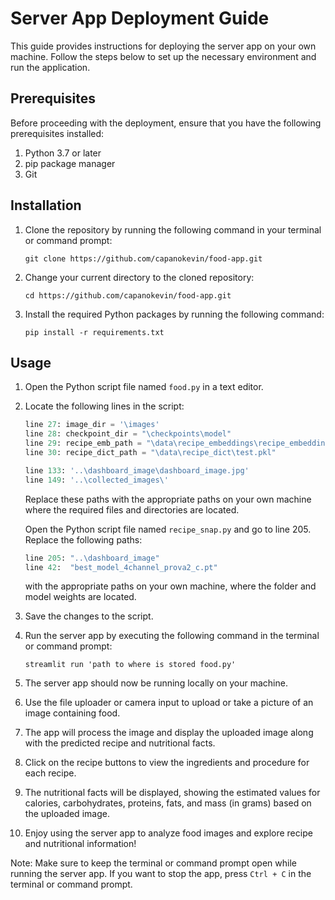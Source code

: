 # Server App Deployment Guide

This guide provides instructions for deploying the server app on your own machine. Follow the steps below to set up the necessary environment and run the application.

## Prerequisites

Before proceeding with the deployment, ensure that you have the following prerequisites installed:

1. Python 3.7 or later
2. pip package manager
3. Git

## Installation

1. Clone the repository by running the following command in your terminal or command prompt:
   ```
   git clone https://github.com/capanokevin/food-app.git
   ```

2. Change your current directory to the cloned repository:
   ```
   cd https://github.com/capanokevin/food-app.git
   ```

3. Install the required Python packages by running the following command:
   ```
   pip install -r requirements.txt
   ```

## Usage

1. Open the Python script file named `food.py` in a text editor.

2. Locate the following lines in the script:

   ```python
   line 27: image_dir = '\images'
   line 28: checkpoint_dir = "\checkpoints\model"
   line 29: recipe_emb_path = "\data\recipe_embeddings\recipe_embeddings_feats_test.pkl" 
   line 30: recipe_dict_path = "\data\recipe_dict\test.pkl"
   
   line 133: '..\dashboard_image\dashboard_image.jpg'
   line 149: '..\collected_images\'
   ```

   Replace these paths with the appropriate paths on your own machine where the required files and directories are located.
   
   Open the Python script file named `recipe_snap.py` and go to line 205. Replace the following paths:
   ```python
   line 205: "..\dashboard_image"
   line 42:  "best_model_4channel_prova2_c.pt"
   ```
   with the appropriate paths on your own machine, where the folder and model weights are located.

3. Save the changes to the script.

4. Run the server app by executing the following command in the terminal or command prompt:
   ```
   streamlit run 'path to where is stored food.py'
   ```

5. The server app should now be running locally on your machine.

6. Use the file uploader or camera input to upload or take a picture of an image containing food.

7. The app will process the image and display the uploaded image along with the predicted recipe and nutritional facts.

8. Click on the recipe buttons to view the ingredients and procedure for each recipe.

9. The nutritional facts will be displayed, showing the estimated values for calories, carbohydrates, proteins, fats, and mass (in grams) based on the uploaded image.

10. Enjoy using the server app to analyze food images and explore recipe and nutritional information!

Note: Make sure to keep the terminal or command prompt open while running the server app. If you want to stop the app, press `Ctrl + C` in the terminal or command prompt.

